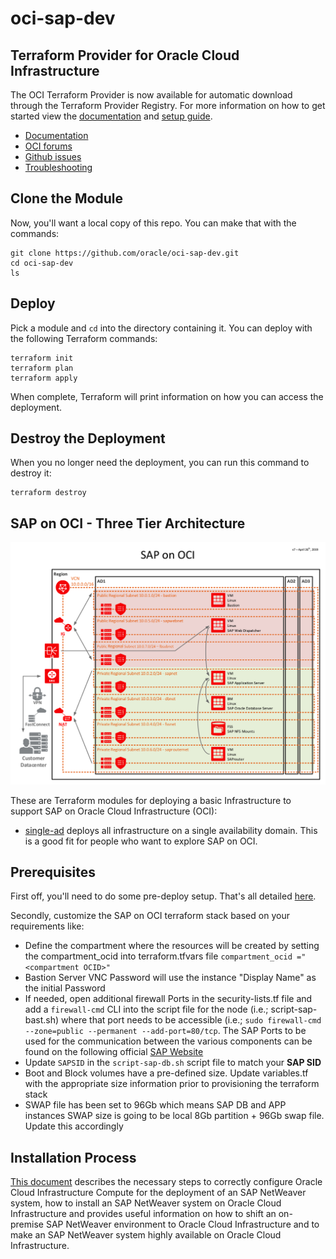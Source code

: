 # oci-sap-dev

## Terraform Provider for Oracle Cloud Infrastructure
The OCI Terraform Provider is now available for automatic download through the Terraform Provider Registry. 
For more information on how to get started view the [documentation](https://www.terraform.io/docs/providers/oci/index.html) 
and [setup guide](https://www.terraform.io/docs/providers/oci/guides/version-3-upgrade.html).

* [Documentation](https://www.terraform.io/docs/providers/oci/index.html)
* [OCI forums](https://cloudcustomerconnect.oracle.com/resources/9c8fa8f96f/summary)
* [Github issues](https://github.com/terraform-providers/terraform-provider-oci/issues)
* [Troubleshooting](https://www.terraform.io/docs/providers/oci/guides/guides/troubleshooting.html)

## Clone the Module
Now, you'll want a local copy of this repo. You can make that with the commands:

    git clone https://github.com/oracle/oci-sap-dev.git
    cd oci-sap-dev
    ls

## Deploy
Pick a module and `cd` into the directory containing it.  You can deploy with the following Terraform commands:

    terraform init
    terraform plan
    terraform apply

When complete, Terraform will print information on how you can access the deployment.

## Destroy the Deployment
When you no longer need the deployment, you can run this command to destroy it:

    terraform destroy

## SAP on OCI - Three Tier Architecture
![](./sap-on-oci-3tier-arch-V7.png)

These are Terraform modules for deploying a basic Infrastructure to support SAP on Oracle Cloud Infrastructure (OCI):

* [single-ad](single-ad) deploys all infrastructure on a single availability domain. This is a good fit for people who want to explore SAP on OCI.
  
## Prerequisites
First off, you'll need to do some pre-deploy setup.  That's all detailed [here](https://github.com/cloud-partners/oci-prerequisites).

Secondly, customize the SAP on OCI terraform stack based on your requirements like:

* Define the compartment where the resources will be created by setting the compartment_ocid into terraform.tfvars file
`compartment_ocid ="<compartment OCID>"`
* Bastion Server VNC Password will use the instance "Display Name" as the initial Password
* If needed, open additional firewall Ports in the security-lists.tf file and add a `firewall-cmd` CLI into the script file for the node (i.e.; script-sap-bast.sh) where that port needs to be accessible (i.e.; `sudo firewall-cmd --zone=public --permanent --add-port=80/tcp`. The SAP Ports to be used for the communication between the various components can be found on the following official [SAP Website](https://help.sap.com/viewer/ports)
* Update `SAPSID` in the `script-sap-db.sh` script file to match your **SAP SID**
* Boot and Block volumes have a pre-defined size. Update variables.tf with the appropriate size information prior to provisioning the terraform stack
* SWAP file has been set to 96Gb which means SAP DB and APP instances SWAP size is going to be local 8Gb partition + 96Gb swap file. Update this accordingly

## Installation Process
[This document](http://www.oracle.com/us/solutions/sap/sap-netweaver-on-oracle-cloud-wp-3931430.pdf) describes the necessary steps to correctly configure Oracle Cloud Infrastructure Compute for the deployment of an SAP NetWeaver system, how to install an SAP NetWeaver system on Oracle Cloud Infrastructure and provides useful information on how to shift an on-premise SAP NetWeaver environment to Oracle Cloud Infrastructure  and to make an SAP NetWeaver system highly available on Oracle Cloud Infrastructure.
